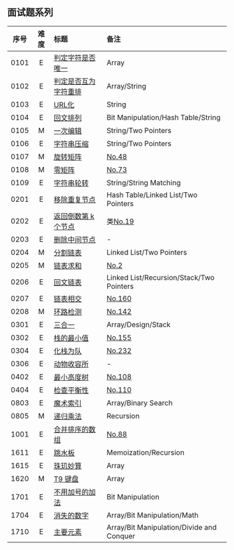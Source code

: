 ## 面试题系列


| 序号 | 难度 | 标题 | 备注 |
|:----:|:-:|:------|:-----|
| 0101 | E | [判定字符是否唯一](https://leetcode-cn.com/problems/is-unique-lcci/) | Array |
| 0102 | E | [判定是否互为字符重排](https://leetcode-cn.com/problems/check-permutation-lcci/) | Array/String |
| 0103 | E | [URL化](https://leetcode-cn.com/problems/string-to-url-lcci/) | String |
| 0104 | E | [回文排列](https://leetcode-cn.com/problems/palindrome-permutation-lcci/) | Bit Manipulation/Hash Table/String |
| 0105 | M | [一次编辑](https://leetcode-cn.com/problems/one-away-lcci/) | String/Two Pointers |
| 0106 | E | [字符串压缩](https://leetcode-cn.com/problems/compress-string-lcci/) | String/Two Pointers |
| 0107 | M | [旋转矩阵](https://leetcode-cn.com/problems/rotate-matrix-lcci/) | [No.48](../128/48.md) |
| 0108 | M | [零矩阵](https://leetcode-cn.com/problems/zero-matrix-lcci/) | [No.73](../128/73.md) |
| 0109 | E | [字符串轮转](https://leetcode-cn.com/problems/string-rotation-lcci/) | String/String Matching |
| 0201 | E | [移除重复节点](https://leetcode-cn.com/problems/remove-duplicate-node-lcci/) | Hash Table/Linked List/Two Pointers |
| 0202 | E | [返回倒数第 k 个节点](https://leetcode-cn.com/problems/kth-node-from-end-of-list-lcci/) | 类[No.19](../128/19.md) |
| 0203 | E | [删除中间节点](https://leetcode-cn.com/problems/delete-middle-node-lcci/) | - |
| 0204 | M | [分割链表](https://leetcode-cn.com/problems/partition-list-lcci/) | Linked List/Two Pointers |
| 0205 | M | [链表求和](https://leetcode-cn.com/problems/sum-lists-lcci/) | [No.2](../128/2.md) |
| 0206 | E | [回文链表](https://leetcode-cn.com/problems/palindrome-linked-list-lcci/) | Linked List/Recursion/Stack/Two Pointers |
| 0207 | E | [链表相交](https://leetcode-cn.com/problems/intersection-of-two-linked-lists-lcci/) | [No.160](../256/160.md) |
| 0208 | M | [环路检测](https://leetcode-cn.com/problems/linked-list-cycle-lcci/) | [No.142](../256/142.md) |
| 0301 | E | [三合一](https://leetcode-cn.com/problems/three-in-one-lcci/) | Array/Design/Stack |
| 0302 | E | [栈的最小值](https://leetcode-cn.com/problems/min-stack-lcci/) | [No.155](../256/155.md) |
| 0304 | E | [化栈为队](https://leetcode-cn.com/problems/implement-queue-using-stacks-lcci/) | [No.232](../256/232.md) |
| 0306 | E | [动物收容所](https://leetcode-cn.com/problems/animal-shelter-lcci/) | - |
| 0402 | E | [最小高度树](https://leetcode-cn.com/problems/minimum-height-tree-lcci/) | [No.108](../128/108.md) |
| 0404 | E | [检查平衡性](https://leetcode-cn.com/problems/check-balance-lcci/) | [No.110](../128/110.md) |
| 0803 | E | [魔术索引](https://leetcode-cn.com/problems/magic-index-lcci/) | Array/Binary Search |
| 0805 | M | [递归乘法](https://leetcode-cn.com/problems/recursive-mulitply-lcci/) | Recursion |
| 1001 | E | [合并排序的数组](https://leetcode-cn.com/problems/sorted-merge-lcci/) | [No.88](../128/88.md) |
| 1611 | E | [跳水板](https://leetcode-cn.com/problems/diving-board-lcci/) | Memoization/Recursion |
| 1615 | E | [珠玑妙算](https://leetcode-cn.com/problems/master-mind-lcci/) | Array |
| 1620 | M | [T9 键盘](https://leetcode-cn.com/problems/t9-lcci/) | Array |
| 1701 | E | [不用加号的加法](https://leetcode-cn.com/problems/add-without-plus-lcci/) | Bit Manipulation |
| 1704 | E | [消失的数字](https://leetcode-cn.com/problems/missing-number-lcci/) | Array/Bit Manipulation/Math |
| 1710 | E | [主要元素](https://leetcode-cn.com/problems/find-majority-element-lcci/) | Array/Bit Manipulation/Divide and Conquer |